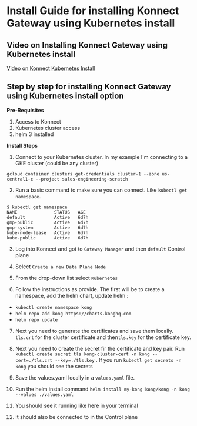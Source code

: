 # Install Guide for installing Konnect Gateway using Kubernetes install 

## Video on Installing Konnect Gateway using Kubernetes install 


[Video on Konnect Kubernetes Install](https://youtu.be/Q1I12PWmJCY?feature=shared)


## Step by step for installing Konnect Gateway using Kubernetes install option

**Pre-Requisites**

1. Access to Konnect
2. Kubernetes cluster access
3. helm 3 installed

**Install Steps**

1. Connect to your Kubernetes cluster. In my example I'm connecting to a GKE cluster (could be any cluster)

`gcloud container clusters get-credentials cluster-1 --zone us-central1-c --project sales-engineering-scratch`

2. Run a basic command to make sure you can connect. Like `kubectl get namespace`.

```
$ kubectl get namespace
NAME              STATUS   AGE
default           Active   6d7h
gmp-public        Active   6d7h
gmp-system        Active   6d7h
kube-node-lease   Active   6d7h
kube-public       Active   6d7h
```
3. Log into Konnect and got to `Gateway Manager` and then `default` Control plane
4. Select `Create a new Data Plane Node`  
5. From the drop-down list select `Kubernetes`

6. Follow the instructions as provide. The first will be to create a namespace, add the helm chart, update helm :

- `kubectl create namespace kong`
- `helm repo add kong https://charts.konghq.com`
- `helm repo update`

7. Next you need to generate the certificates and save them locally. `tls.crt` for the cluster certificate and then`tls.key` for the certificate key. 
8. Next you need to create the secret fir the certificate and key pair. Run `kubectl create secret tls kong-cluster-cert -n kong --cert=./tls.crt --key=./tls.key` . If you run `kubectl get secrets -n kong` you should see the secrets
9. Save the values.yaml locally in a `values.yaml` file.
10. Run the helm install command `helm install my-kong kong/kong -n kong --values ./values.yaml`

11. You should see it running like here in your terminal

12. It should also be connected to in the Control plane